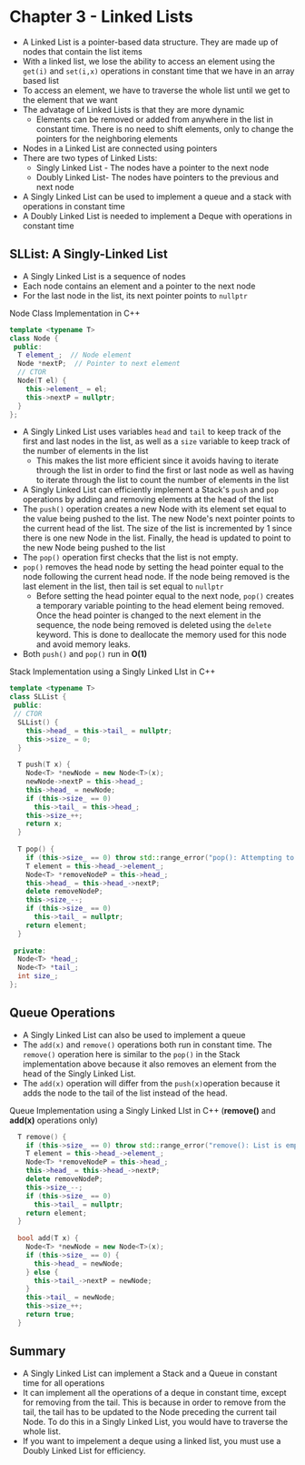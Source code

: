 # Chapter 3 - Linked Lists

* A Linked List is a pointer-based data structure. They are made up of nodes that contain the list items
* With a linked list, we lose the ability to access an element using the ```get(i)``` and ```set(i,x)``` operations in constant time that we have in an array based list
* To access an element, we have to traverse the whole list until we get to the element that we want
* The advatage of Linked Lists is that they are more dynamic
  * Elements can be removed or added from anywhere in the list in constant time. There is no need to shift elements, only to change the pointers for the neighboring elements
* Nodes in a Linked List are connected using pointers
* There are two types of Linked Lists:
  * Singly Linked List - The nodes have a pointer to the next node
  * Doubly Linked List- The nodes have pointers to the previous and next node
* A Singly Linked List can be used to implement a queue and a stack with operations in constant time
* A Doubly Linked List is needed to implement a Deque with operations in constant time

## SLList: A Singly-Linked List
* A Singly Linked List is a sequence of nodes
* Each node contains an element and a pointer to the next node
* For the last node in the list, its next pointer points to ```nullptr```

Node Class Implementation in C++
```cpp
template <typename T>
class Node {
 public:
  T element_;  // Node element
  Node *nextP;  // Pointer to next element
  // CTOR
  Node(T el) {
    this->element_ = el;
    this->nextP = nullptr;
  }
};
```

* A Singly Linked List uses variables ```head``` and ```tail``` to keep track of the first and last nodes in the list, as well as a ```size``` variable to keep track of the number of elements in the list
  * This makes the list more efficient since it avoids having to iterate through the list in order to find the first or last node as well as having to iterate through the list to count the number of elements in the list
* A Singly Linked List can efficiently implement a Stack's ```push``` and ```pop``` operations by adding and removing elements at the head of the list
* The ```push()``` operation creates a new Node with its element set equal to the value being pushed to the list. The new Node's next pointer points to the current head of the list. The size of the list is incremented by 1 since there is one new Node in the list. Finally, the head is updated to point to the new Node being pushed to the list
* The ```pop()``` operation first checks that the list is not empty.
* ```pop()``` removes the head node by setting the head pointer equal to the node following the current head node. If the node being removed is the last element in the list, then tail is set equal to ```nullptr```
  * Before setting the head pointer equal to the next node, ```pop()``` creates a temporary variable pointing to the head element being removed. Once the head pointer is changed to the next element in the sequence, the node being removed is deleted using the ```delete``` keyword. This is done to deallocate the memory used for this node and avoid memory leaks.
* Both ```push()``` and ```pop()``` run in **O(1)**

Stack Implementation using a Singly Linked LIst in C++
```cpp
template <typename T>
class SLList {
 public:
 // CTOR
  SLList() {
    this->head_ = this->tail_ = nullptr;
    this->size_ = 0;
  }
 
  T push(T x) {
    Node<T> *newNode = new Node<T>(x);
    newNode->nextP = this->head_;
    this->head_ = newNode;
    if (this->size_ == 0)
      this->tail_ = this->head_;
    this->size_++;
    return x;
  }
  
  T pop() {
    if (this->size_ == 0) throw std::range_error("pop(): Attempting to pop empty list");
    T element = this->head_->element_;
    Node<T> *removeNodeP = this->head_;
    this->head_ = this->head_->nextP;
    delete removeNodeP;
    this->size_--;
    if (this->size_ == 0)
      this->tail_ = nullptr;
    return element;
  }
    
 private:
  Node<T> *head_;
  Node<T> *tail_;
  int size_;
};
```

## Queue Operations
* A Singly Linked List can also be used to implement a queue
* The ```add(x)``` and ```remove()``` operations both run in constant time. The ```remove()``` operation here is similar to the ```pop()``` in the Stack implementation above because it also removes an element from the head of the Singly Linked List.
* The ```add(x)``` operation will differ from the ```push(x)```operation because it adds the node to the tail of the list instead of the head.

Queue Implementation using a Singly Linked LIst in C++ (**remove()** and **add(x)** operations only)
```cpp
  T remove() {
    if (this->size_ == 0) throw std::range_error("remove(): List is empty");
    T element = this->head_->element_;
    Node<T> *removeNodeP = this->head_;
    this->head_ = this->head_->nextP;
    delete removeNodeP;
    this->size_--;
    if (this->size_ == 0)
      this->tail_ = nullptr;
    return element;
  }
  
  bool add(T x) {
    Node<T> *newNode = new Node<T>(x);
    if (this->size_ == 0) {
      this->head_ = newNode;
    } else {
      this->tail_->nextP = newNode;
    }
    this->tail_ = newNode;
    this->size_++;
    return true;
  }
```

## Summary
* A Singly Linked List can implement a Stack and a Queue in constant time for all operations
* It can implement all the operations of a deque in constant time, except for removing from the tail. This is because in order to remove from the tail, the tail has to be updated to the Node preceding the current tail Node. To do this in a Singly Linked List, you would have to traverse the whole list.
* If you want to impelement a deque using a linked list, you must use a Doubly Linked List for efficiency.
